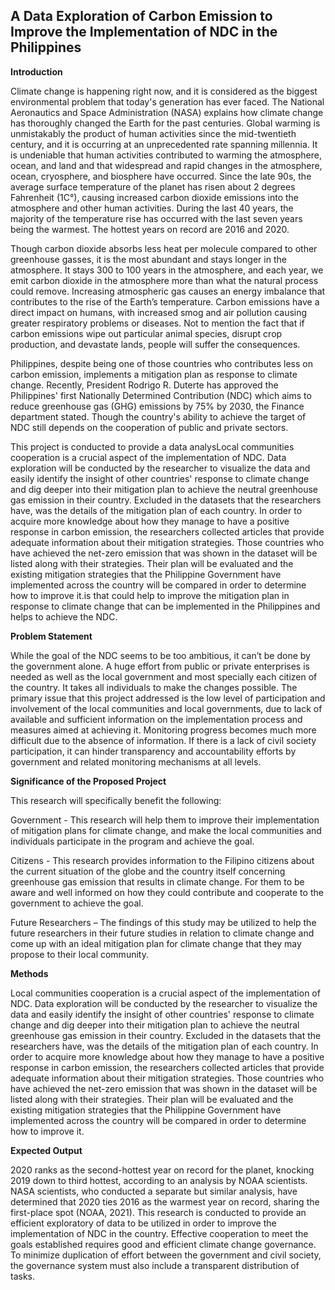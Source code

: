 ## **A Data Exploration of Carbon Emission to Improve the Implementation of NDC in the Philippines**

**Introduction**

Climate change is happening right now, and it is considered as the biggest environmental problem that today's generation has ever faced. The National Aeronautics and Space Administration (NASA) explains how climate change has thoroughly changed the Earth for the past centuries. Global warming is unmistakably the product of human activities since the mid-twentieth century, and it is occurring at an unprecedented rate spanning millennia. It is
undeniable that human activities contributed to warming the atmosphere, ocean, and land and that widespread and rapid changes in the atmosphere, ocean, cryosphere, and biosphere have occurred. Since the late 90s, the average surface temperature of the planet has risen about 2 degrees Fahrenheit (1C°), causing increased carbon dioxide emissions into the atmosphere and other human activities. During the last 40 years, the majority of the temperature rise has occurred with the last seven years being the warmest. The hottest years on record are 2016 and 2020.

Though carbon dioxide absorbs less heat per molecule compared to other greenhouse gasses, it is the most abundant and stays longer in the atmosphere. It stays 300 to 100 years in the
atmosphere, and each year, we emit carbon dioxide in the atmosphere more than what the natural process could remove.  Increasing atmospheric gas causes an energy imbalance that contributes to the rise of the Earth’s temperature. Carbon emissions have a direct impact on humans, with increased smog and air pollution causing greater respiratory problems or diseases. Not to mention the fact that if carbon emissions wipe out particular animal species, disrupt crop production, and devastate lands, people will suffer the consequences.

Philippines, despite being one of those countries who contributes less on carbon emission, implements a mitigation plan as response to climate change. Recently,  President Rodrigo R. Duterte has approved the Philippines' first Nationally Determined Contribution (NDC) which aims to reduce greenhouse gas (GHG) emissions by 75% by 2030, the Finance department stated. Though the country's ability to achieve the target of NDC still depends on the cooperation of public and private sectors.

This project is conducted to provide a data analysLocal communities cooperation is a crucial aspect of the implementation of NDC. Data exploration will be conducted by the researcher to visualize the data and easily identify the insight of other countries' response to climate change and dig deeper into their mitigation plan to achieve the neutral greenhouse gas emission in their country. Excluded in the datasets that the researchers have, was the details of the mitigation plan of each country. In order to acquire more knowledge about how they manage to have a positive response in carbon emission, the researchers collected articles that provide adequate information about their mitigation strategies. Those countries who have achieved the net-zero emission that was shown in the dataset will be listed along with their strategies. Their plan will be evaluated and the existing mitigation strategies that the Philippine Government have implemented across the country will be compared in order to determine how to improve it.is that could help to improve the mitigation plan in response to climate change that can be implemented in the Philippines and helps to achieve the NDC.


**Problem Statement**

While the goal of the NDC seems to be too ambitious, it can’t be done by the government alone. A huge effort from public or private enterprises is needed as well as the local government and most specially each citizen of the country. It takes all individuals to make the changes possible. The primary issue that this project addressed is the low level of participation and involvement of  the local communities and local governments, due to lack of available and sufficient information on the implementation process and measures aimed at achieving it. Monitoring progress becomes much more difficult due to the absence of information. If there is a lack of civil society participation, it can hinder transparency and accountability efforts by government and related monitoring mechanisms at all levels. 


**Significance of the Proposed Project**

This research will specifically benefit the following:
      
Government - This research will help them to improve their implementation of mitigation plans for climate change, and make the local communities and individuals participate in the program and achieve the goal.  

Citizens - This research provides information to the Filipino citizens about the current situation of the globe and the country itself concerning greenhouse gas emission that results in climate change. For them to be aware and well informed on how they could contribute and cooperate to the government to achieve the goal.

Future Researchers – The findings of this study may be utilized to help the future researchers in their future studies in relation to climate change and come up with an ideal mitigation plan for climate change that they may propose to their local community.

**Methods**

Local communities cooperation is a crucial aspect of the implementation of NDC. Data exploration will be conducted by the researcher to visualize the data and easily identify the insight of other countries' response to climate change and dig deeper into their mitigation plan to achieve the neutral greenhouse gas emission in their country. Excluded in the datasets that the researchers have, was the details of the mitigation plan of each country. In order to acquire more knowledge about how they manage to have a positive response in carbon emission, the researchers collected articles that provide adequate information about their mitigation strategies. Those countries who have achieved the net-zero emission that was shown in the dataset will be listed along with their strategies. Their plan will be evaluated and the existing mitigation strategies that the Philippine Government have implemented across the country will be compared in order to determine how to improve it.

**Expected Output**

2020 ranks as the second-hottest year on record for the planet, knocking 2019 down to third hottest, according to an analysis by NOAA scientists. NASA scientists, who conducted a separate but similar analysis, have determined that 2020 ties 2016 as the warmest year on record, sharing the first-place spot (NOAA, 2021). This research is conducted to provide an efficient exploratory of data to be utilized in order to improve the implementation of NDC in the country. Effective cooperation to meet the goals established requires good and efficient climate change governance. To minimize duplication of effort between the government and civil society, the governance system must also include a transparent distribution of tasks.


